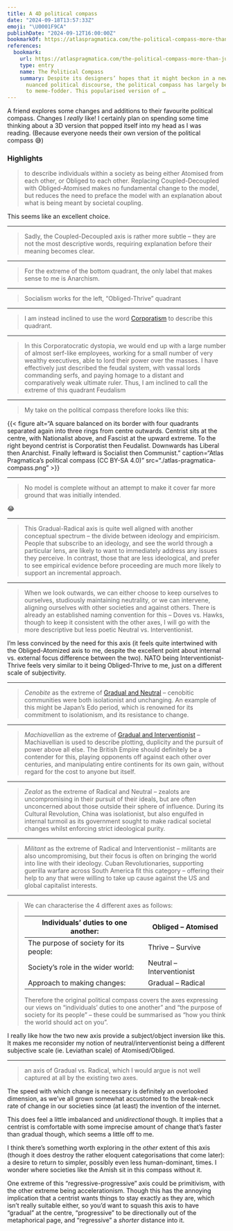 ```yaml
---
title: A 4D political compass
date: "2024-09-18T13:57:33Z"
emoji: "\U0001F9CA"
publishDate: "2024-09-12T16:00:00Z"
bookmarkOf: https://atlaspragmatica.com/the-political-compass-more-than-just-a-meme/
references:
  bookmark:
    url: https://atlaspragmatica.com/the-political-compass-more-than-just-a-meme/
    type: entry
    name: The Political Compass
    summary: Despite its designers’ hopes that it might beckon in a new era of more
      nuanced political discourse, the political compass has largely been reduced
      to meme-fodder. This popularised version of …
---
```

A friend explores some changes and additions to their favourite political compass. Changes I _really_ like! I certainly plan on spending some time thinking about a 3D version that popped itself into my head as I was reading. (Because everyone needs their own version of the political compass 😅)

### Highlights

> to describe individuals within a society as being either Atomised from each other, or Obliged to each other. Replacing Coupled-Decoupled with Obliged-Atomised makes no fundamental change to the model, but reduces the need to preface the model with an explanation about what is being meant by societal coupling.

This seems like an excellent choice.

---

> Sadly, the Coupled-Decoupled axis is rather more subtle – they are not the most descriptive words, requiring explanation before their meaning becomes clear.

---

> For the extreme of the bottom quadrant, the only label that makes sense to me is Anarchism.

---

> Socialism works for the left, “Obliged-Thrive” quadrant

---

> I am instead inclined to use the word [Corporatism](https://en.m.wikipedia.org/wiki/Corporatism) to describe this quadrant.

---

> In this Corporatocratic dystopia, we would end up with a large number of almost serf-like employees, working for a small number of very wealthy executives, able to lord their power over the masses. I have effectively just described the feudal system, with vassal lords commanding serfs, and paying homage to a distant and comparatively weak ultimate ruler. Thus, I am inclined to call the extreme of this quadrant Feudalism

---

> My take on the political compass therefore looks like this:

{{< figure alt=“A square balanced on its border with four quadrants separated again into three rings from centre outwards. Centrist sits at the centre, with Nationalist above, and Fascist at the upward extreme. To the right beyond centrist is Corporatist then Feudalist. Downwards has Liberal then Anarchist. Finally leftward is Socialist then Communist.” caption=“Atlas Pragmatica’s political compass (CC BY-SA 4.0)” src=“./atlas-pragmatica-compass.png” >}}

---

> No model is complete without an attempt to make it cover far more ground that was initially intended.

😂

---

> This Gradual-Radical axis is quite well aligned with another conceptual spectrum – the divide between ideology and empiricism. People that subscribe to an ideology, and see the world through a particular lens, are likely to want to immediately address any issues they perceive. In contrast, those that are less ideological, and prefer to see empirical evidence before proceeding are much more likely to support an incremental approach.

---

> When we look outwards, we can either choose to keep ourselves to ourselves, studiously maintaining neutrality, or we can intervene, aligning ourselves with other societies and against others. There is already an established naming convention for this – Doves vs. Hawks, though to keep it consistent with the other axes, I will go with the more descriptive but less poetic Neutral vs. Interventionist.

I’m less convinced by the need for this axis (it feels quite intertwined with the Obliged-Atomized axis to me, despite the excellent point about internal vs. external focus difference between the two). NATO being Interventionist-Thrive feels very similar to it being Obliged-Thrive to me, just on a different scale of subjectivity.

---

> _Cenobite_ as the extreme of [Gradual and Neutral](https://en.wikipedia.org/wiki/Cenobitic%5Fmonasticism) – cenobitic communities were both isolationist and unchanging. An example of this might be Japan’s Edo period, which is renowned for its commitment to isolationism, and its resistance to change.

---

> _Machiavellian_ as the extreme of [Gradual and Interventionist](https://en.wikipedia.org/wiki/Machiavellianism%5F%28politics%29) – Machiavellian is used to describe plotting, duplicity and the pursuit of power above all else. The British Empire should definitely be a contender for this, playing opponents off against each other over centuries, and manipulating entire continents for its own gain, without regard for the cost to anyone but itself.

---

> _Zealot_ as the extreme of Radical and Neutral – zealots are uncompromising in their pursuit of their ideals, but are often unconcerned about those outside their sphere of influence. During its Cultural Revolution, China was isolationist, but also engulfed in internal turmoil as its government sought to make radical societal changes whilst enforcing strict ideological purity.

---

> _Militant_ as the extreme of Radical and Interventionist – militants are also uncompromising, but their focus is often on bringing the world into line with their ideology. Cuban Revolutionaries, supporting guerilla warfare across South America fit this category – offering their help to any that were willing to take up cause against the US and global capitalist interests.

---

> We can characterise the 4 different axes as follows:
> 
> | Individuals’ duties to one another:    | Obliged – Atomised        |
> | -------------------------------------- | ------------------------- |
> | The purpose of society for its people: | Thrive – Survive          |
> | Society’s role in the wider world:     | Neutral – Interventionist |
> | Approach to making changes:            | Gradual – Radical         |
> 
> Therefore the original political compass covers the axes expressing our views on “individuals’ duties to one another” and “the purpose of society for its people” – these could be summarised as “how you think the world should act on you”.

I really like how the two new axis provide a subject/object inversion like this. It makes me reconsider my notion of neutral/interventionist being a different subjective scale (ie. Leviathan scale) of Atomised/Obliged.

---

> an axis of Gradual vs. Radical, which I would argue is not well captured at all by the existing two axes.

The speed with which change is necessary is definitely an overlooked dimension, as we’ve all grown somewhat accustomed to the break-neck rate of change in our societies since (at least) the invention of the internet.

This does feel a little imbalanced and _unidirectional_ though. It implies that a centrist is comfortable with some imprecise amount of change that’s faster than gradual though, which seems a little off to me.

I think there’s something worth exploring in the _other_ extent of this axis (though it does destroy the rather eloquent categorisations that come later): a desire to return to simpler, possibly even less human-dominant, times. I wonder where societies like the Amish sit in this compass without it.

One extreme of this “regressive-progressive” axis could be primitivism, with the other extreme being accelerationism. Though this has the annoying implication that a centrist wants things to stay exactly as they are, which isn’t really suitable either, so you’d want to squash this axis to have “gradual” at the centre, “progressive” to be directionally out of the metaphorical page, and “regressive” a _shorter_ distance into it.
